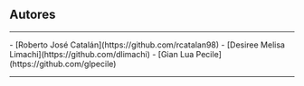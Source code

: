 ## Autores
<hr>
- [Roberto José Catalán](https://github.com/rcatalan98)
- [Desiree Melisa Limachi](https://github.com/dlimachi) 
- [Gian Lua Pecile](https://github.com/glpecile)
<hr>
